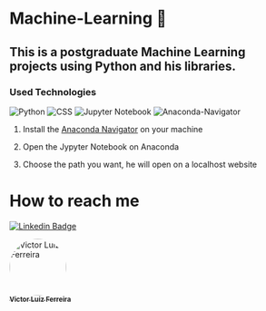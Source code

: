 # Machine-Learning 🤖 

## This is a postgraduate Machine Learning projects using Python and his libraries.

### Used Technologies

![Python](https://img.shields.io/badge/python-346fa0?style=for-the-badge&logo=python&logoColor=f7d54e)
![CSS](https://img.shields.io/badge/CSS-1572B6?style=for-the-badge&logo=css3&logoColor=white)
![Jupyter Notebook](https://img.shields.io/badge/jupyter%20notebook-5a5c5f?style=for-the-badge&logo=jupyter&logoColor=d77c39)
![Anaconda-Navigator](https://img.shields.io/badge/anaconda--navigator-414042?style=for-the-badge&logo=anaconda&logoColor=44b049)

1) Install the [Anaconda Navigator](https://www.anaconda.com/products/distribution) on your machine

2) Open the Jypyter Notebook on Anaconda

3) Choose the path you want, he will open on a localhost website

# How to reach me

[![Linkedin Badge](https://img.shields.io/badge/-LinkedIn-blue?style=flat-square&logo=Linkedin&logoColor=white&link=https://www.linkedin.com/in/victor-luiz-ferreira-501637195/)](https://www.linkedin.com/in/victor-luiz-ferreira-501637195/)

<a href="https://github.com/VictorLuizFerreira">
 <img style="border-radius: 50%;" src="https://avatars.githubusercontent.com/u/61093338?v=4" width="100px;" alt="Victor Luiz Ferreira"/>
 <br />
 <sub><b>Victor Luiz Ferreira</b></sub></a> <a href="https://github.com/VictorLuizFerreira" title="github"></a>
 <br />
